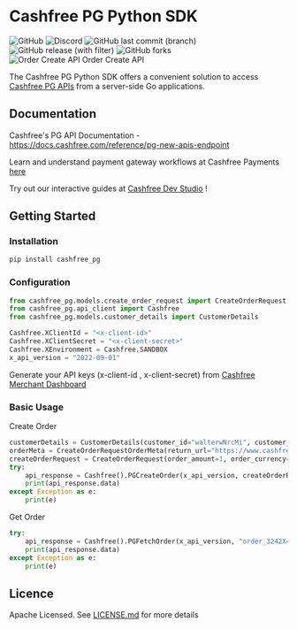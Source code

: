 # Cashfree PG Python SDK
![GitHub](https://img.shields.io/github/license/cashfree/cashfree-pg-sdk-python) ![Discord](https://img.shields.io/discord/931125665669972018?label=discord) ![GitHub last commit (branch)](https://img.shields.io/github/last-commit/cashfree/cashfree-pg-sdk-python/master) ![GitHub release (with filter)](https://img.shields.io/github/v/release/cashfree/cashfree-pg-sdk-python?label=latest) ![GitHub forks](https://img.shields.io/github/forks/cashfree/cashfree-pg-sdk-python) ![Order Create API Order Create API](https://statuspage.cashfree.com/badge/pg-create-order-api/status)

The Cashfree PG Python SDK offers a convenient solution to access [Cashfree PG APIs](https://docs.cashfree.com/reference/pg-new-apis-endpoint) from a server-side Go  applications. 



## Documentation

Cashfree's PG API Documentation - https://docs.cashfree.com/reference/pg-new-apis-endpoint

Learn and understand payment gateway workflows at Cashfree Payments [here](https://docs.cashfree.com/docs/payment-gateway)

Try out our interactive guides at [Cashfree Dev Studio](https://www.cashfree.com/devstudio) !

## Getting Started

### Installation
```bash
pip install cashfree_pg
```
### Configuration

```python
from cashfree_pg.models.create_order_request import CreateOrderRequest
from cashfree_pg.api_client import Cashfree
from cashfree_pg.models.customer_details import CustomerDetails

Cashfree.XClientId = "<x-client-id>"
Cashfree.XClientSecret = "<x-client-secret>"
Cashfree.XEnvironment = Cashfree.SANDBOX
x_api_version = "2022-09-01"
```

Generate your API keys (x-client-id , x-client-secret) from [Cashfree Merchant Dashboard](https://merchant.cashfree.com/merchants/login)

### Basic Usage
Create Order
```python
customerDetails = CustomerDetails(customer_id="walterwNrcMi", customer_phone="9999999999")
orderMeta = CreateOrderRequestOrderMeta(return_url="https://www.cashfree.com/devstudio/preview/pg/web/checkout?order_id={order_id}")
createOrderRequest = CreateOrderRequest(order_amount=1, order_currency="INR", customer_details=customerDetails, order_meta=orderMeta)
try:
    api_response = Cashfree().PGCreateOrder(x_api_version, createOrderRequest, None, None)
    print(api_response.data)
except Exception as e:
    print(e)
```

Get Order
```python
try:
    api_response = Cashfree().PGFetchOrder(x_api_version, "order_3242X4jQ5f0S9KYxZO9mtDL1Kx2Y7u", None)
    print(api_response.data)
except Exception as e:
    print(e)
```

## Licence

Apache Licensed. See [LICENSE.md](LICENSE.md) for more details
